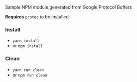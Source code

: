 Sample NPM module generated from Google Protocol Buffers

**Requires** `protoc` to be installed

### Install
* `yarn install` 
* or `npm install`

### Clean
* `yarn run clean` 
* or `npm run clean`